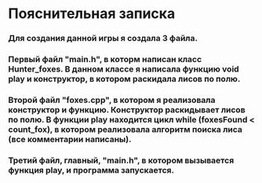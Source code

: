# Пояснительная записка
### Для создания данной игры я создала 3 файла. 
### Первый файл "main.h", в которм написан класс Hunter_foxes. В данном классе я написала функцию void play и конструктор, в котором раскидала лисов по полю.  
### Второй файл "foxes.cpp", в котором я реализовала конструктор и функцию. Конструктор раскидывает лисов по полю. В функции play находится цикл while (foxesFound < count_fox), в котором реализовала алгоритм поиска лиса (все комментарии написаны).
### Третий файл, главный, "main.h", в котором вызывается функция play, и программа запускается.
